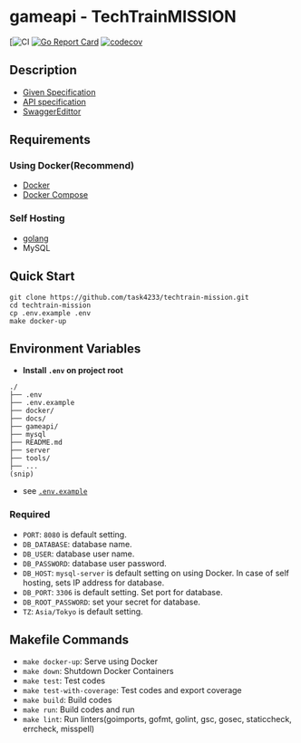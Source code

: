 # gameapi - TechTrainMISSION
[![CI](https://github.com/task4233/techtrain-mission/workflows/CI%20for%20codecov/badge.svg)
[![Go Report Card](https://goreportcard.com/badge/github.com/task4233/techtrain-mission)](https://goreportcard.com/report/github.com/task4233/techtrain-mission)
[![codecov](https://codecov.io/gh/task4233/techtrain-mission/branch/master/graph/badge.svg?token=H0678EMPJN)](https://codecov.io/gh/task4233/techtrain-mission)

## Description
 - [Given Specification](./docs/README.md)
 - [API specification](https://github.com/CyberAgentHack/techtrain-mission/blob/master/api-document.yaml)
 - [SwaggerEdittor](https://editor.swagger.io/)

## Requirements
### Using Docker(Recommend)
 - [Docker](https://docs.docker.com/engine/install/)
 - [Docker Compose](https://docs.docker.com/compose/install/#install-compose)

### Self Hosting
 - [golang](https://golang.org/doc/install)
 - MySQL

## Quick Start
```
git clone https://github.com/task4233/techtrain-mission.git
cd techtrain-mission
cp .env.example .env
make docker-up
```

## Environment Variables
 - **Install `.env` on project root**

```
./
├── .env
├── .env.example
├── docker/
├── docs/
├── gameapi/
├── mysql
├── README.md
├── server
├── tools/
├── ...
(snip)
```

 - see [`.env.example`](./.env.example)

### Required
 - `PORT`: `8080` is default setting.
 - `DB_DATABASE`: database name.
 - `DB_USER`: database user name.
 - `DB_PASSWORD`: database user password.
 - `DB_HOST`: `mysql-server` is default setting on using Docker. In case of self hosting, sets IP address for database.
 - `DB_PORT`: `3306` is default setting. Set port for database.
 - `DB_ROOT_PASSWORD`: set your secret for database.
 - `TZ`: `Asia/Tokyo` is default setting.

## Makefile Commands
 - `make docker-up`: Serve using Docker
 - `make down`: Shutdown Docker Containers
 - `make test`: Test codes
 - `make test-with-coverage`: Test codes and export coverage
 - `make build`: Build codes
 - `make run`: Build codes and run
 - `make lint`: Run linters(goimports, gofmt, golint, gsc, gosec, staticcheck, errcheck, misspell)
